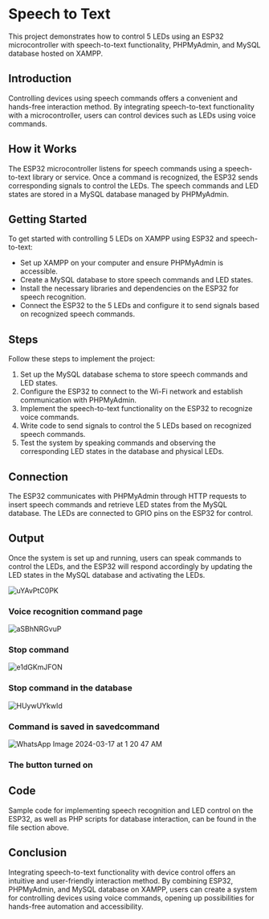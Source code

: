 # Speech to Text

This project demonstrates how to control 5 LEDs using an ESP32 microcontroller with speech-to-text functionality, PHPMyAdmin, and MySQL database hosted on XAMPP.

## Introduction

Controlling devices using speech commands offers a convenient and hands-free interaction method. By integrating speech-to-text functionality with a microcontroller, users can control devices such as LEDs using voice commands.

## How it Works

The ESP32 microcontroller listens for speech commands using a speech-to-text library or service. Once a command is recognized, the ESP32 sends corresponding signals to control the LEDs. The speech commands and LED states are stored in a MySQL database managed by PHPMyAdmin.

## Getting Started

To get started with controlling 5 LEDs on XAMPP using ESP32 and speech-to-text:

- Set up XAMPP on your computer and ensure PHPMyAdmin is accessible.
- Create a MySQL database to store speech commands and LED states.
- Install the necessary libraries and dependencies on the ESP32 for speech recognition.
- Connect the ESP32 to the 5 LEDs and configure it to send signals based on recognized speech commands.

## Steps

Follow these steps to implement the project:

1. Set up the MySQL database schema to store speech commands and LED states.
2. Configure the ESP32 to connect to the Wi-Fi network and establish communication with PHPMyAdmin.
3. Implement the speech-to-text functionality on the ESP32 to recognize voice commands.
4. Write code to send signals to control the 5 LEDs based on recognized speech commands.
5. Test the system by speaking commands and observing the corresponding LED states in the database and physical LEDs.

## Connection

The ESP32 communicates with PHPMyAdmin through HTTP requests to insert speech commands and retrieve LED states from the MySQL database. The LEDs are connected to GPIO pins on the ESP32 for control.

## Output

Once the system is set up and running, users can speak commands to control the LEDs, and the ESP32 will respond accordingly by updating the LED states in the MySQL database and activating the LEDs.


![uYAvPtC0PK](https://github.com/ItsRawanMoha/Robot_Control_Panel_with_ESP32_STT/assets/156599594/2620aa04-684b-4796-b431-b5f0a413d2a2)

### Voice recognition command page

![aSBhNRGvuP](https://github.com/ItsRawanMoha/Robot_Control_Panel_with_ESP32_STT/assets/156599594/29888a75-f3ce-4507-a914-e1b5ce670c7f)

### Stop command

![e1dGKmJFON](https://github.com/ItsRawanMoha/Robot_Control_Panel_with_ESP32_STT/assets/156599594/a9653d95-9643-43b4-ba22-31120a1b3421)


### Stop command in the database

![HUywUYkwId](https://github.com/ItsRawanMoha/Robot_Control_Panel_with_ESP32_STT/assets/156599594/f9863005-64c8-47a9-b9b1-eb5eeb791025)

### Command is saved in savedcommand

![WhatsApp Image 2024-03-17 at 1 20 47 AM](https://github.com/ItsRawanMoha/Robot_Control_Panel_with_ESP32_STT/assets/156599594/278d98ad-391d-4b32-853e-94b4de385bef)

### The button turned on 


## Code

Sample code for implementing speech recognition and LED control on the ESP32, as well as PHP scripts for database interaction, can be found in the file section above.

## Conclusion

Integrating speech-to-text functionality with device control offers an intuitive and user-friendly interaction method. By combining ESP32, PHPMyAdmin, and MySQL database on XAMPP, users can create a system for controlling devices using voice commands, opening up possibilities for hands-free automation and accessibility.
